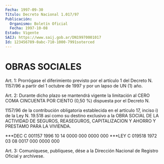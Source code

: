 ```yaml
---
Fecha: 1997-09-30
Título: Decreto Nacional 1.017/97
Publicación:
  Organismo: Boletín Oficial
  Fecha: 1997-10-08
Estado: Vigente
SAIJ: https://www.saij.gob.ar/DN19970001017
Id: 123456789-0abc-710-1000-7991soterced
---
```

# OBRAS SOCIALES

<a id="1"></a>
Art. 1: Prorrógase el diferimiento previsto por el artículo  1 del Decreto N. 1157/96 a partir del 1 octubre de 1997 y por un lapso de UN (1) año.

<a id="2"></a>
Art.  2: Durante dicho plazo se mantendrá vigente la limitación al CERO COMA CINCUENTA POR CIENTO (0,50 %) dispuesta por el Decreto N.

1157/96 de la  contribución  obligatoria establecida en el artículo 17, inciso i) de la Ley N. 19.518 así como su destino exclusivo a la OBRA SOCIAL DE LA ACTIVIDAD DE  SEGUROS, REASEGUROS, CAPITALIZACION Y AHORRO Y PRESTAMO PARA LA VIVIENDA.

***DEC C 001157 1996 10 14 0000 000 0000 000 ***LEY C 019518 1972 03 08 0017 000 0000 000

<a id="3"></a>
Art. 3: Comuníquese, publíquese, dése  a la Dirección Nacional de Registro  Oficial  y archívese.